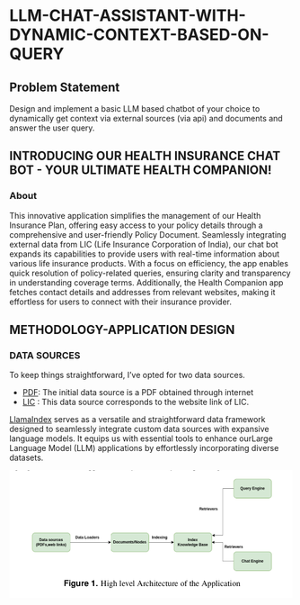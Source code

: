 # LLM-CHAT-ASSISTANT-WITH-DYNAMIC-CONTEXT-BASED-ON-QUERY
## Problem Statement
Design and implement a basic LLM based chatbot of your choice to dynamically get context via external sources (via api) and documents and answer the user query.
## INTRODUCING OUR HEALTH INSURANCE CHAT BOT - YOUR ULTIMATE HEALTH COMPANION!
### About
This innovative application simplifies the management of our Health Insurance Plan, offering easy access to your policy details through a comprehensive and user-friendly Policy Document. Seamlessly integrating external data from LIC (Life Insurance Corporation of India), our chat bot expands its capabilities to provide users with real-time information about various life insurance products. With a focus on efficiency, the app enables quick resolution of policy-related queries, ensuring clarity and transparency in understanding coverage terms. Additionally, the Health Companion app fetches contact details and addresses from relevant websites, making it effortless for users to connect with their insurance provider.

## METHODOLOGY-APPLICATION DESIGN
### DATA SOURCES
To keep things straightforward, I’ve opted for two data sources.
- [PDF](https://github.com/Sakil786/LLM_Accuracy/blob/main/Health%20Companion-Health%20Insurance%20Plan_GEN617.pdf "PDF"): The initial data source is a PDF obtained through internet
- [LIC](https://licindia.in/web/guest/know-your-life-insurance "LIC") : This data source corresponds to the website link of LIC.

[LlamaIndex](https://docs.llamaindex.ai/en/stable/ "LlamaIndex") serves as a versatile and straightforward data framework designed to seamlessly integrate custom data sources with expansive language models. It equips us with essential tools to enhance ourLarge Language Model (LLM) applications by effortlessly incorporating diverse datasets.

![](https://github.com/Sakil786/LLM-CHAT-ASSISTANT-WITH-DYNAMIC-CONTEXT-BASED-ON-QUERY/blob/main/image1.png)
